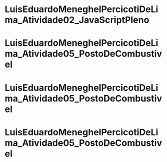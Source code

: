 # LuisEduardoMeneghelPercicotiDeLima_Atividade02_JavaScriptPleno
# LuisEduardoMeneghelPercicotiDeLima_Atividade05_PostoDeCombustivel
# LuisEduardoMeneghelPercicotiDeLima_Atividade05_PostoDeCombustivel
# LuisEduardoMeneghelPercicotiDeLima_Atividade05_PostoDeCombustivel
